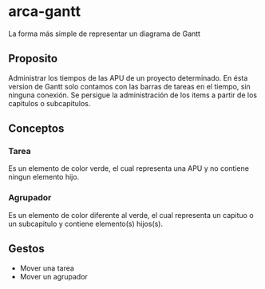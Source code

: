 # arca-gantt
La forma más simple de representar un diagrama de Gantt

## Proposito
Administrar los tiempos de las APU de un proyecto determinado. En ésta version de Gantt solo contamos con las barras de tareas en el tiempo, sin ninguna conexión. Se persigue la administración de los items a partir de los capitulos o subcapitulos.

## Conceptos
### Tarea
Es un elemento de color verde, el cual representa una APU y no contiene ningun elemento hijo.

### Agrupador
Es un elemento de color diferente al verde, el cual representa un capituo o un subcapitulo y contiene elemento(s) hijos(s).

## Gestos
- Mover una tarea
- Mover un agrupador

